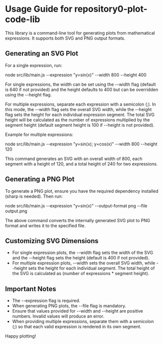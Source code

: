 # Usage Guide for repository0-plot-code-lib

This library is a command-line tool for generating plots from mathematical expressions. It supports both SVG and PNG output formats.

## Generating an SVG Plot

For a single expression, run:

  node src/lib/main.js --expression "y=sin(x)" --width 800 --height 400

For single expressions, the width can be set using the --width flag (default is 640 if not provided) and the height defaults to 400 but can be overridden using the --height flag.

For multiple expressions, separate each expression with a semicolon (;). In this mode, the --width flag sets the overall SVG width, while the --height flag sets the height for each individual expression segment. The total SVG height will be calculated as the number of expressions multiplied by the segment height (default segment height is 100 if --height is not provided).

Example for multiple expressions:

  node src/lib/main.js --expression "y=sin(x); y=cos(x)" --width 800 --height 120

This command generates an SVG with an overall width of 800, each segment with a height of 120, and a total height of 240 for two expressions.

## Generating a PNG Plot

To generate a PNG plot, ensure you have the required dependency installed (sharp is needed). Then run:

  node src/lib/main.js --expression "y=sin(x)" --output-format png --file output.png

The above command converts the internally generated SVG plot to PNG format and writes it to the specified file.

## Customizing SVG Dimensions

- For single expression plots, the --width flag sets the width of the SVG and the --height flag sets the height (default is 400 if not provided).
- For multiple expression plots, --width sets the overall SVG width, while --height sets the height for each individual segment. The total height of the SVG is calculated as (number of expressions * segment height).

## Important Notes

- The --expression flag is required.
- When generating PNG plots, the --file flag is mandatory.
- Ensure that values provided for --width and --height are positive numbers. Invalid values will produce an error.
- When providing multiple expressions, separate them with a semicolon (;) so that each valid expression is rendered in its own segment.

Happy plotting!
